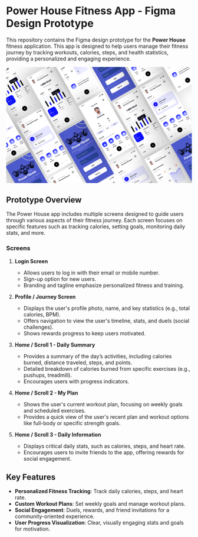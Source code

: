 # Power House Fitness App - Figma Design Prototype

This repository contains the Figma design prototype for the **Power House** fitness application. This app is designed to help users manage their fitness journey by tracking workouts, calories, steps, and health statistics, providing a personalized and engaging experience.

![Power House Screens](https://github.com/Prithvirajg17/Fitness-app-Prototype-UI-UX/blob/7d9d50ec10d074cb64158416c17ba152da8f038c/Fitness%20App%20UI.png)

## Prototype Overview

The Power House app includes multiple screens designed to guide users through various aspects of their fitness journey. Each screen focuses on specific features such as tracking calories, setting goals, monitoring daily stats, and more.

### Screens

1. **Login Screen**  
   - Allows users to log in with their email or mobile number.
   - Sign-up option for new users.
   - Branding and tagline emphasize personalized fitness and training.

2. **Profile / Journey Screen**  
   - Displays the user's profile photo, name, and key statistics (e.g., total calories, BPM).
   - Offers navigation to view the user's timeline, stats, and duels (social challenges).
   - Shows rewards progress to keep users motivated.

3. **Home / Scroll 1 - Daily Summary**  
   - Provides a summary of the day’s activities, including calories burned, distance traveled, steps, and points.
   - Detailed breakdown of calories burned from specific exercises (e.g., pushups, treadmill).
   - Encourages users with progress indicators.

4. **Home / Scroll 2 - My Plan**  
   - Shows the user's current workout plan, focusing on weekly goals and scheduled exercises.
   - Provides a quick view of the user's recent plan and workout options like full-body or specific strength goals.

5. **Home / Scroll 3 - Daily Information**  
   - Displays critical daily stats, such as calories, steps, and heart rate.
   - Encourages users to invite friends to the app, offering rewards for social engagement.

## Key Features

- **Personalized Fitness Tracking**: Track daily calories, steps, and heart rate.
- **Custom Workout Plans**: Set weekly goals and manage workout plans.
- **Social Engagement**: Duels, rewards, and friend invitations for a community-oriented experience.
- **User Progress Visualization**: Clear, visually engaging stats and goals for motivation.
